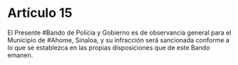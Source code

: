 # Artículo 15

El Presente #Bando de Policía y Gobierno es de observancia general para el Municipio de #Ahome, Sinaloa, y su infracción será sancionada conforme a lo que se establezca en las propias disposiciones que de este Bando emanen.